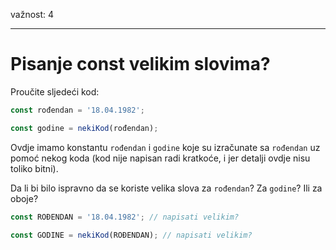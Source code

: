 važnost: 4

---

# Pisanje const velikim slovima?

Proučite sljedeći kod:

```js
const rođendan = '18.04.1982';

const godine = nekiKod(rođendan);
```

Ovdje imamo konstantu `rođendan` i `godine` koje su izračunate sa `rođendan` uz pomoć nekog koda (kod nije napisan radi kratkoće, i jer detalji ovdje nisu toliko bitni).

Da li bi bilo ispravno da se koriste velika slova za `rođendan`? Za `godine`? Ili za oboje?

```js
const ROĐENDAN = '18.04.1982'; // napisati velikim?

const GODINE = nekiKod(ROĐENDAN); // napisati velikim?
```

